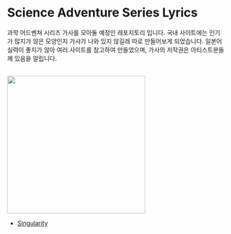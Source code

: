 # Science Adventure Series Lyrics
과학 어드벤쳐 시리즈 가사를 모아둘 예정인 레포지토리 입니다. 국내 사이트에는 인기가 많지가 않은 모양인지 가사가 나와 있지 않길래 따로 만들어보게 되었습니다. 일본어 실력이 좋지가 않아 여러 사이트를 참고하여 만들었으며, 가사의 저작권은 아티스트분들께 있음을 알립니다.<br><br>
  
    
<img src="http://chaoschild.jp/origin/images/main_logo.png" width=320></img>
- [Singularity](Singularity.md)
